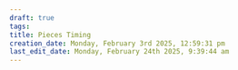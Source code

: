 ```yaml
---
draft: true
tags: 
title: Pieces Timing
creation_date: Monday, February 3rd 2025, 12:59:31 pm
last_edit_date: Monday, February 24th 2025, 9:39:44 am
---
```


